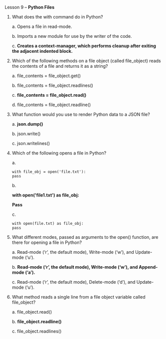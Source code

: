 Lesson 9 – **Python Files**

1.	What does the with command do in Python?

    a.  Opens a file in read-mode.

    b.  Imports a new module for use by the writer of the code.

    c.  **Creates a context-manager, which performs cleanup after exiting the adjacent indented block.**

2.	Which of the following methods on a file object (called file_object) reads the contents of a file and returns it as a string?

    a.	file_contents = file_object.get()

    b.  file_contents = file_object.readlines()

    c.  **file_contents = file_object.read()**

    d.  file_contents = file_object.readline()

3.	What function would you use to render Python data to a JSON file?

    a.	**json.dump()**

    b.  json.write()

    c.	json.writelines()

4.	Which of the following opens a file in Python?

    a.
        
        with file_obj = open('file.txt'):
        pass

    b.  
    
    **with open('file1.txt') as file_obj:**
        
    **Pass**

    c.	
    
        with open(file.txt) as file_obj:
        pass

5.	What different modes, passed as arguments to the open() function, are there for opening a file in Python?

    a.  Read-mode (‘r’, the default mode), Write-mode (‘w’), and Update-mode (‘u’).

    b.	**Read-mode (‘r’, the default mode), Write-mode (‘w’), and Append-mode (‘a’).**

    c.	Read-mode (‘r’, the default mode), Delete-mode (‘d’), and Update-mode (‘u’).

6.	What method reads a single line from a file object variable called file_object?

    a.  file_object.read()
    
    b.  **file_object.readline()**

    c.  file_object.readlines()

